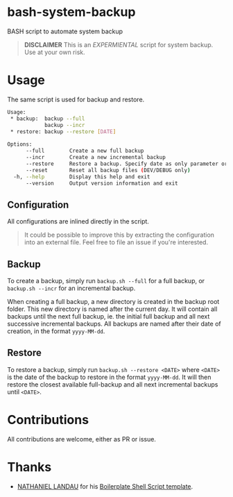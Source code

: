 # bash-system-backup
BASH script to automate system backup

> **DISCLAIMER**
> This is an *EXPERMIENTAL* script for system backup. Use at your own risk.

# Usage
The same script is used for backup and restore.

```sh
Usage:
 * backup:  backup --full
            backup --incr
 * restore: backup --restore [DATE]
           
Options:
      --full        Create a new full backup
      --incr        Create a new incremental backup
      --restore     Restore a backup. Specify date as only parameter or defaults to latest
      --reset       Reset all backup files (DEV/DEBUG only)
  -h, --help        Display this help and exit
      --version     Output version information and exit
```

## Configuration
All configurations are inlined directly in the script.
> It could be possible to improve this by extracting the configuration into an external file. Feel free to file an issue if you're interested.

## Backup
To create a backup, simply run `backup.sh --full` for a full backup, or `backup.sh --incr` for an incremental backup.

When creating a full backup, a new directory is created in the backup root folder. This new directory is named after the current day. It will contain all backups until the next full backup, ie. the initial full backup and all next successive incremental backups. All backups are named after their date of creation, in the format `yyyy-MM-dd`.

## Restore
To restore a backup, simply run `backup.sh --restore <DATE>` where `<DATE>` is the date of the backup to restore in the format `yyyy-MM-dd`. It will then restore the closest available full-backup and all next incremental backups until `<DATE>`.


# Contributions
All contributions are welcome, either as PR or issue.

# Thanks
- [NATHANIEL LANDAU](https://natelandau.com) for his [Boilerplate Shell Script template](https://natelandau.com/boilerplate-shell-script-template).
